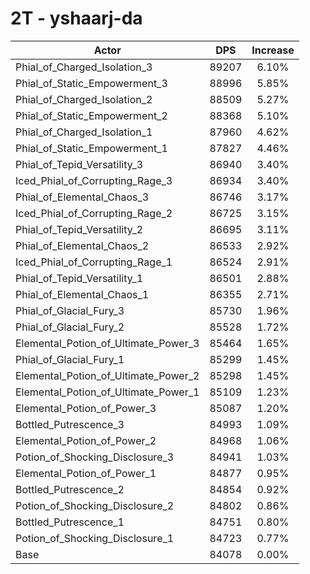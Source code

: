 # 2T - yshaarj-da
| Actor | DPS | Increase |
|---|:---:|:---:|
|Phial_of_Charged_Isolation_3|89207|6.10%|
|Phial_of_Static_Empowerment_3|88996|5.85%|
|Phial_of_Charged_Isolation_2|88509|5.27%|
|Phial_of_Static_Empowerment_2|88368|5.10%|
|Phial_of_Charged_Isolation_1|87960|4.62%|
|Phial_of_Static_Empowerment_1|87827|4.46%|
|Phial_of_Tepid_Versatility_3|86940|3.40%|
|Iced_Phial_of_Corrupting_Rage_3|86934|3.40%|
|Phial_of_Elemental_Chaos_3|86746|3.17%|
|Iced_Phial_of_Corrupting_Rage_2|86725|3.15%|
|Phial_of_Tepid_Versatility_2|86695|3.11%|
|Phial_of_Elemental_Chaos_2|86533|2.92%|
|Iced_Phial_of_Corrupting_Rage_1|86524|2.91%|
|Phial_of_Tepid_Versatility_1|86501|2.88%|
|Phial_of_Elemental_Chaos_1|86355|2.71%|
|Phial_of_Glacial_Fury_3|85730|1.96%|
|Phial_of_Glacial_Fury_2|85528|1.72%|
|Elemental_Potion_of_Ultimate_Power_3|85464|1.65%|
|Phial_of_Glacial_Fury_1|85299|1.45%|
|Elemental_Potion_of_Ultimate_Power_2|85298|1.45%|
|Elemental_Potion_of_Ultimate_Power_1|85109|1.23%|
|Elemental_Potion_of_Power_3|85087|1.20%|
|Bottled_Putrescence_3|84993|1.09%|
|Elemental_Potion_of_Power_2|84968|1.06%|
|Potion_of_Shocking_Disclosure_3|84941|1.03%|
|Elemental_Potion_of_Power_1|84877|0.95%|
|Bottled_Putrescence_2|84854|0.92%|
|Potion_of_Shocking_Disclosure_2|84802|0.86%|
|Bottled_Putrescence_1|84751|0.80%|
|Potion_of_Shocking_Disclosure_1|84723|0.77%|
|Base|84078|0.00%|
